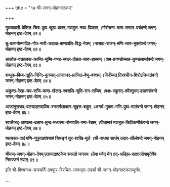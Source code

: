 +++
title = "१७ श्री-जगन्-मोहनाष्टकम्"

+++

**गुञ्जावली-वेष्टित-चित्र-पुष्प-चूडा-वलन्-मञ्जुल-नव्य-पिञ्छम् ।गोरोचना-चारु-तमाल-पत्रंवन्दे जगन्-मोहनम् इष्ट-देवम् ॥१॥**

**भ्रू-वल्गनोन्मादित-गोप-नारी-कटाक्ष-बाणावलि-विद्ध-नेत्रम् ।नासाग्र-राजन्-मणि-चारु-मुक्तंवन्दे जगन्-मोहनम् इष्ट-देवम् ॥२॥**

**आलोल-वक्रालक-कान्ति-चुम्बि-गण्ड-स्थल-प्रोन्नत-चारु-हास्यम् ।वाम-प्रगण्डोच्चल-कुण्डलान्तंवन्दे जगन्-मोहनम् इष्ट-देवम् ॥३॥**

**बन्धूक-बिम्ब-द्युति-निन्दि-कुञ्चत्-प्रान्ताधर्-भ्राजित-वेणु-वक्त्रम् ।किञ्चित् तिरश्चीन-शिरोऽधिभातंवन्दे जगन्-मोहनम् इष्ट-देवम् ॥४॥**

**अकुण्ठ-रेखा-त्रय-राजि-कण्ठ-खेलत्-स्वरालि-श्रुति-राग-राजिम् ।वक्षः-स्फुरत्-कौस्तुभम् उन्नतांसंवन्दे जगन्-मोहनम् इष्ट-देवम् ॥५॥**

**आजानुराजद्-वलयाङ्गदाञ्चि-स्मरार्गलाकार-सुवृत्त-बाहुम् ।अनर्घ-मुक्ता-मणि-पुष्प-मालंवन्दे जगन्-मोहनम् इष्ट-देवम् ॥६॥**

**श्वासैजद्-अश्वत्थ-दलाभ-तुन्द-मध्यस्थ-रोमावलि-रम्य-रेखम् ।पीताम्बरं मञ्जुल-किञ्किणीकंवन्दे जगन्-मोहनम् इष्ट-देवम् ॥७॥**

**व्यत्यस्त-पादं मणि-नूपुराढ्यंश्यामं त्रिभङ्गं सुर-शाखि-मूले ।श्री-राधया सार्धम् उदार-लीलंवन्दे जगन्-मोहनम् इष्ट-देवम् ॥८॥**

**श्रीमज्-जगन्-मोहन-देवम् एतत्पद्याष्टकेन स्मरतो जनस्य ।प्रेमा भवेद् येन तद्-अङ्घ्रि-साक्षात्सेवामृतेनैव निमज्जनं स्यात् ॥९॥**

इति श्री-विश्वनाथ-चक्रवर्ति-ठक्कुर-विरचित-स्तवामृत-लहर्यां श्री-जगन्-मोहनाष्टकंसम्पूर्णम्

**…**
